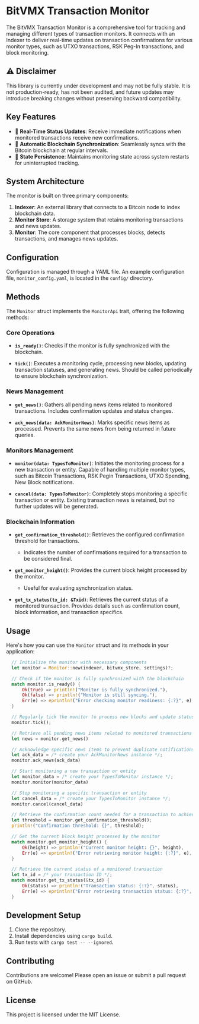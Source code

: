 # BitVMX Transaction Monitor

The BitVMX Transaction Monitor is a comprehensive tool for tracking and managing different types of transaction monitors. It connects with an Indexer to deliver real-time updates on transaction confirmations for various monitor types, such as UTXO transactions, RSK Peg-In transactions, and block monitoring.

## ⚠️ Disclaimer

This library is currently under development and may not be fully stable.
It is not production-ready, has not been audited, and future updates may introduce breaking changes without preserving backward compatibility.

## Key Features

- 📡 **Real-Time Status Updates**: Receive immediate notifications when monitored transactions receive new confirmations.
- 🔄 **Automatic Blockchain Synchronization**: Seamlessly syncs with the Bitcoin blockchain at regular intervals.
- 💾 **State Persistence**: Maintains monitoring state across system restarts for uninterrupted tracking.

## System Architecture

The monitor is built on three primary components:

1. **Indexer**: An external library that connects to a Bitcoin node to index blockchain data.
2. **Monitor Store**: A storage system that retains monitoring transactions and news updates.
3. **Monitor**: The core component that processes blocks, detects transactions, and manages news updates.

## Configuration

Configuration is managed through a YAML file. An example configuration file, `monitor_config.yaml`, is located in the `config/` directory.

## Methods

The `Monitor` struct implements the `MonitorApi` trait, offering the following methods:

### Core Operations

- **`is_ready()`**: Checks if the monitor is fully synchronized with the blockchain.
  

- **`tick()`**: Executes a monitoring cycle, processing new blocks, updating transaction statuses, and generating news. Should be called periodically to ensure blockchain synchronization.

### News Management

- **`get_news()`**: Gathers all pending news items related to monitored transactions. Includes confirmation updates and status changes.

- **`ack_news(data: AckMonitorNews)`**: Marks specific news items as processed. Prevents the same news from being returned in future queries.

### Monitors Management

- **`monitor(data: TypesToMonitor)`**: Initiates the monitoring process for a new transaction or entity.  Capable of handling multiple monitor types, such as Bitcoin Transactions, RSK Pegin Transactions, UTXO Spending, New Block notifications.
 
- **`cancel(data: TypesToMonitor)`**: Completely stops monitoring a specific transaction or entity. Existing transaction news is retained, but no further updates will be generated.

### Blockchain Information

- **`get_confirmation_threshold()`**: Retrieves the configured confirmation threshold for transactions.
  - Indicates the number of confirmations required for a transaction to be considered final.

- **`get_monitor_height()`**: Provides the current block height processed by the monitor.
  - Useful for evaluating synchronization status.

- **`get_tx_status(tx_id: &Txid)`**: Retrieves the current status of a monitored transaction. Provides details such as confirmation count, block information, and transaction specifics.

## Usage

Here's how you can use the `Monitor` struct and its methods in your application:

```rust
  // Initialize the monitor with necessary components
  let monitor = Monitor::new(indexer, bitvmx_store, settings)?;

  // Check if the monitor is fully synchronized with the blockchain
  match monitor.is_ready() {
      Ok(true) => println!("Monitor is fully synchronized."),
      Ok(false) => println!("Monitor is still syncing."),
      Err(e) => eprintln!("Error checking monitor readiness: {:?}", e),
  }

  // Regularly tick the monitor to process new blocks and update statuses
  monitor.tick();

  // Retrieve all pending news items related to monitored transactions
  let news = monitor.get_news()

  // Acknowledge specific news items to prevent duplicate notifications
  let ack_data = /* create your AckMonitorNews instance */;
  monitor.ack_news(ack_data) 

  // Start monitoring a new transaction or entity
  let monitor_data = /* create your TypesToMonitor instance */;
  monitor.monitor(monitor_data)

  // Stop monitoring a specific transaction or entity
  let cancel_data = /* create your TypesToMonitor instance */;
  monitor.cancel(cancel_data) 

  // Retrieve the confirmation count needed for a transaction to achieve finality
  let threshold = monitor.get_confirmation_threshold();
  println!("Confirmation threshold: {}", threshold);

  // Get the current block height processed by the monitor
  match monitor.get_monitor_height() {
      Ok(height) => println!("Current monitor height: {}", height),
      Err(e) => eprintln!("Error retrieving monitor height: {:?}", e),
  }

  // Retrieve the current status of a monitored transaction
  let tx_id = /* your transaction ID */;
  match monitor.get_tx_status(&tx_id) {
      Ok(status) => println!("Transaction status: {:?}", status),
      Err(e) => eprintln!("Error retrieving transaction status: {:?}", e),
  }
  ```

## Development Setup

1. Clone the repository.
2. Install dependencies using `cargo build`.
3. Run tests with `cargo test -- --ignored`.

## Contributing 
Contributions are welcome! Please open an issue or submit a pull request on GitHub.

## License
This project is licensed under the MIT License.
